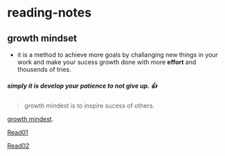 # reading-notes
## growth mindset
 - it is a method to achieve more goals by challanging new things in your work and make your sucess growth done with more **effort** and thousends of tries.
#####  simply it is develop your patience to not give up. :+1:
 > growth mindest is to inspire sucess of others.

 
[growth mindest](https://www.atlassian.com/blog/inside-atlassian/growth-mindset/).


[Read01](https://aseel-alsayeh.github.io/reading-notes/Read01)

[Read02](https://aseel-alsayeh.github.io/reading-notes/Read02)
